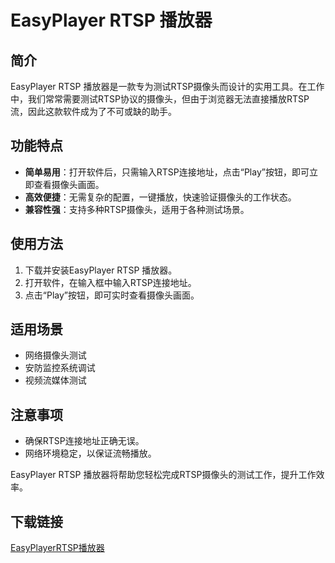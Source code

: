 # EasyPlayer RTSP 播放器

## 简介

EasyPlayer RTSP 播放器是一款专为测试RTSP摄像头而设计的实用工具。在工作中，我们常常需要测试RTSP协议的摄像头，但由于浏览器无法直接播放RTSP流，因此这款软件成为了不可或缺的助手。

## 功能特点

- **简单易用**：打开软件后，只需输入RTSP连接地址，点击“Play”按钮，即可立即查看摄像头画面。
- **高效便捷**：无需复杂的配置，一键播放，快速验证摄像头的工作状态。
- **兼容性强**：支持多种RTSP摄像头，适用于各种测试场景。

## 使用方法

1. 下载并安装EasyPlayer RTSP 播放器。
2. 打开软件，在输入框中输入RTSP连接地址。
3. 点击“Play”按钮，即可实时查看摄像头画面。

## 适用场景

- 网络摄像头测试
- 安防监控系统调试
- 视频流媒体测试

## 注意事项

- 确保RTSP连接地址正确无误。
- 网络环境稳定，以保证流畅播放。

EasyPlayer RTSP 播放器将帮助您轻松完成RTSP摄像头的测试工作，提升工作效率。

## 下载链接

[EasyPlayerRTSP播放器](https://pan.quark.cn/s/511cb36941bb)